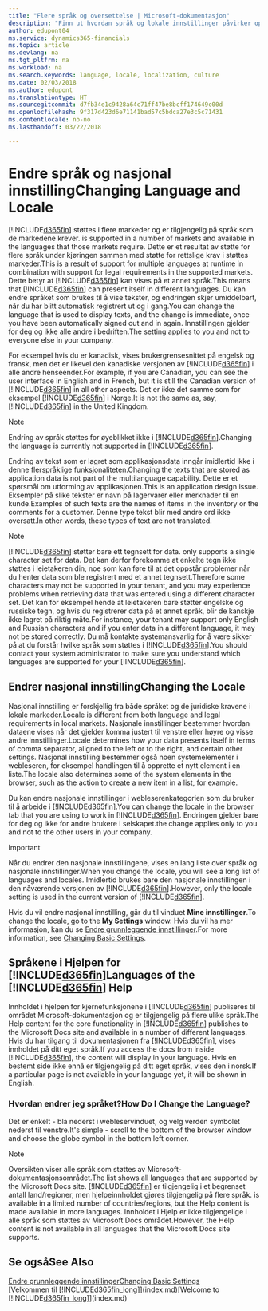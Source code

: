 ```yaml
---
title: "Flere språk og oversettelse | Microsoft-dokumentasjon"
description: "Finn ut hvordan språk og lokale innstillinger påvirker opplevelsen i Finance and Operations, Business edition."
author: edupont04
ms.service: dynamics365-financials
ms.topic: article
ms.devlang: na
ms.tgt_pltfrm: na
ms.workload: na
ms.search.keywords: language, locale, localization, culture
ms.date: 02/03/2018
ms.author: edupont
ms.translationtype: HT
ms.sourcegitcommit: d7fb34e1c9428a64c71ff47be8bcff174649c00d
ms.openlocfilehash: 9f317d423d6e71141bad57c5bdca27e3c5c71431
ms.contentlocale: nb-no
ms.lasthandoff: 03/22/2018

---
```

# <a name="changing-language-and-locale"></a><span data-ttu-id="92fe9-103">Endre språk og nasjonal innstilling</span><span class="sxs-lookup"><span data-stu-id="92fe9-103">Changing Language and Locale</span></span>
[!INCLUDE[d365fin](includes/d365fin_md.md)]<span data-ttu-id="92fe9-104"> støttes i flere markeder og er tilgjengelig på språk som de markedene krever.</span><span class="sxs-lookup"><span data-stu-id="92fe9-104"> is supported in a number of markets and available in the languages that those markets require.</span></span> <span data-ttu-id="92fe9-105">Dette er et resultat av støtte for flere språk under kjøringen sammen med støtte for rettslige krav i støttes markeder.</span><span class="sxs-lookup"><span data-stu-id="92fe9-105">This is a result of support for multiple languages at runtime in combination with support for legal requirements in the supported markets.</span></span> <span data-ttu-id="92fe9-106">Dette betyr at [!INCLUDE[d365fin](includes/d365fin_md.md)] kan vises på et annet språk.</span><span class="sxs-lookup"><span data-stu-id="92fe9-106">This means that [!INCLUDE[d365fin](includes/d365fin_md.md)] can present itself in different languages.</span></span> <span data-ttu-id="92fe9-107">Du kan endre språket som brukes til å vise tekster, og endringen skjer umiddelbart, når du har blitt automatisk registrert ut og i gang.</span><span class="sxs-lookup"><span data-stu-id="92fe9-107">You can change the language that is used to display texts, and the change is immediate, once you have been automatically signed out and in again.</span></span> <span data-ttu-id="92fe9-108">Innstillingen gjelder for deg og ikke alle andre i bedriften.</span><span class="sxs-lookup"><span data-stu-id="92fe9-108">The setting applies to you and not to everyone else in your company.</span></span>  

<span data-ttu-id="92fe9-109">For eksempel hvis du er kanadisk, vises brukergrensesnittet på engelsk og fransk, men det er likevel den kanadiske versjonen av [!INCLUDE[d365fin](includes/d365fin_md.md)] i alle andre henseender.</span><span class="sxs-lookup"><span data-stu-id="92fe9-109">For example, if you are Canadian, you can see the user interface in English and in French, but it is still the Canadian version of [!INCLUDE[d365fin](includes/d365fin_md.md)] in all other aspects.</span></span> <span data-ttu-id="92fe9-110">Det er ikke det samme som for eksempel [!INCLUDE[d365fin](includes/d365fin_md.md)] i Norge.</span><span class="sxs-lookup"><span data-stu-id="92fe9-110">It is not the same as, say, [!INCLUDE[d365fin](includes/d365fin_md.md)] in the United Kingdom.</span></span>  

> [!NOTE]  
>  <span data-ttu-id="92fe9-111">Endring av språk støttes for øyeblikket ikke i [!INCLUDE[d365fin](includes/d365fin_md.md)].</span><span class="sxs-lookup"><span data-stu-id="92fe9-111">Changing the language is currently not supported in [!INCLUDE[d365fin](includes/d365fin_md.md)].</span></span>

<span data-ttu-id="92fe9-112">Endring av tekst som er lagret som applikasjonsdata inngår imidlertid ikke i denne flerspråklige funksjonaliteten.</span><span class="sxs-lookup"><span data-stu-id="92fe9-112">Changing the texts that are stored as application data is not part of the multilanguage capability.</span></span> <span data-ttu-id="92fe9-113">Dette er et spørsmål om utforming av applikasjonen.</span><span class="sxs-lookup"><span data-stu-id="92fe9-113">This is an application design issue.</span></span> <span data-ttu-id="92fe9-114">Eksempler på slike tekster er navn på lagervarer eller merknader til en kunde.</span><span class="sxs-lookup"><span data-stu-id="92fe9-114">Examples of such texts are the names of items in the inventory or the comments for a customer.</span></span> <span data-ttu-id="92fe9-115">Denne type tekst blir med andre ord ikke oversatt.</span><span class="sxs-lookup"><span data-stu-id="92fe9-115">In other words, these types of text are not translated.</span></span>  

> [!NOTE]  
>  [!INCLUDE[d365fin](includes/d365fin_md.md)]<span data-ttu-id="92fe9-116"> støtter bare ett tegnsett for data.</span><span class="sxs-lookup"><span data-stu-id="92fe9-116"> only supports a single character set for data.</span></span> <span data-ttu-id="92fe9-117">Det kan derfor forekomme at enkelte tegn ikke støttes i leietakeren din, noe som kan føre til at det oppstår problemer når du henter data som ble registrert med et annet tegnsett.</span><span class="sxs-lookup"><span data-stu-id="92fe9-117">Therefore some characters may not be supported in your tenant, and you may experience problems when retrieving data that was entered using a different character set.</span></span> <span data-ttu-id="92fe9-118">Det kan for eksempel hende at leietakeren bare støtter engelske og russiske tegn, og hvis du registrerer data på et annet språk, blir de kanskje ikke lagret på riktig måte.</span><span class="sxs-lookup"><span data-stu-id="92fe9-118">For instance, your tenant may support only English and Russian characters and if you enter data in a different language, it may not be stored correctly.</span></span> <span data-ttu-id="92fe9-119">Du må kontakte systemansvarlig for å være sikker på at du forstår hvilke språk som støttes i [!INCLUDE[d365fin](includes/d365fin_md.md)].</span><span class="sxs-lookup"><span data-stu-id="92fe9-119">You should contact your system administrator to make sure you understand which languages are supported for your [!INCLUDE[d365fin](includes/d365fin_md.md)].</span></span>  

## <a name="changing-the-locale"></a><span data-ttu-id="92fe9-120">Endrer nasjonal innstilling</span><span class="sxs-lookup"><span data-stu-id="92fe9-120">Changing the Locale</span></span>
<span data-ttu-id="92fe9-121">Nasjonal innstilling er forskjellig fra både språket og de juridiske kravene i lokale markeder.</span><span class="sxs-lookup"><span data-stu-id="92fe9-121">Locale is different from both language and legal requirements in local markets.</span></span> <span data-ttu-id="92fe9-122">Nasjonale innstillinger bestemmer hvordan dataene vises når det gjelder komma justert til venstre eller høyre og visse andre innstillinger.</span><span class="sxs-lookup"><span data-stu-id="92fe9-122">Locale determines how your data presents itself in terms of comma separator, aligned to the left or to the right, and certain other settings.</span></span> <span data-ttu-id="92fe9-123">Nasjonal innstilling bestemmer også noen systemelementer i webleseren, for eksempel handlingen til å opprette et nytt element i en liste.</span><span class="sxs-lookup"><span data-stu-id="92fe9-123">The locale also determines some of the system elements in the browser, such as the action to create a new item in a list, for example.</span></span>  

<span data-ttu-id="92fe9-124">Du kan endre nasjonale innstillinger i webleserenkategorien som du bruker til å arbeide i [!INCLUDE[d365fin](includes/d365fin_md.md)].</span><span class="sxs-lookup"><span data-stu-id="92fe9-124">You can change the locale in the browser tab that you are using to work in [!INCLUDE[d365fin](includes/d365fin_md.md)].</span></span> <span data-ttu-id="92fe9-125">Endringen gjelder bare for deg og ikke for andre brukere i selskapet.</span><span class="sxs-lookup"><span data-stu-id="92fe9-125">the change applies only to you and not to the other users in your company.</span></span>  

> [!IMPORTANT]  
>  <span data-ttu-id="92fe9-126">Når du endrer den nasjonale innstillingene, vises en lang liste over språk og nasjonale innstillinger.</span><span class="sxs-lookup"><span data-stu-id="92fe9-126">When you change the locale, you will see a long list of languages and locales.</span></span> <span data-ttu-id="92fe9-127">Imidlertid brukes bare den nasjonale innstillingen i den nåværende versjonen av [!INCLUDE[d365fin](includes/d365fin_md.md)].</span><span class="sxs-lookup"><span data-stu-id="92fe9-127">However, only the locale setting is used in the current version of [!INCLUDE[d365fin](includes/d365fin_md.md)].</span></span>  

<span data-ttu-id="92fe9-128">Hvis du vil endre nasjonal innstilling, går du til vinduet **Mine innstillinger**.</span><span class="sxs-lookup"><span data-stu-id="92fe9-128">To change the locale, go to the **My Settings** window.</span></span> <span data-ttu-id="92fe9-129">Hvis du vil ha mer informasjon, kan du se [Endre grunnleggende innstillinger](ui-change-basic-settings.md).</span><span class="sxs-lookup"><span data-stu-id="92fe9-129">For more information, see [Changing Basic Settings](ui-change-basic-settings.md).</span></span>  

## <a name="languages-of-the-included365finincludesd365finmdmd-help"></a><span data-ttu-id="92fe9-130">Språkene i Hjelpen for [!INCLUDE[d365fin](includes/d365fin_md.md)]</span><span class="sxs-lookup"><span data-stu-id="92fe9-130">Languages of the [!INCLUDE[d365fin](includes/d365fin_md.md)] Help</span></span>
<span data-ttu-id="92fe9-131">Innholdet i hjelpen for kjernefunksjonene i [!INCLUDE[d365fin](includes/d365fin_md.md)] publiseres til området Microsoft-dokumentasjon og er tilgjengelig på flere ulike språk.</span><span class="sxs-lookup"><span data-stu-id="92fe9-131">The Help content for the core functionality in [!INCLUDE[d365fin](includes/d365fin_md.md)] publishes to the Microsoft Docs site and available in a number of different languages.</span></span> <span data-ttu-id="92fe9-132">Hvis du har tilgang til dokumentasjonen fra [!INCLUDE[d365fin](includes/d365fin_md.md)], vises innholdet på ditt eget språk.</span><span class="sxs-lookup"><span data-stu-id="92fe9-132">If you access the docs from inside [!INCLUDE[d365fin](includes/d365fin_md.md)], the content will display in your language.</span></span> <span data-ttu-id="92fe9-133">Hvis en bestemt side ikke ennå er tilgjengelig på ditt eget språk, vises den i norsk.</span><span class="sxs-lookup"><span data-stu-id="92fe9-133">If a particular page is not available in your language yet, it will be shown in English.</span></span>

### <a name="how-do-i-change-the-language"></a><span data-ttu-id="92fe9-134">Hvordan endrer jeg språket?</span><span class="sxs-lookup"><span data-stu-id="92fe9-134">How Do I Change the Language?</span></span>
<span data-ttu-id="92fe9-135">Det er enkelt - bla nederst i webleservinduet, og velg verden symbolet nederst til venstre.</span><span class="sxs-lookup"><span data-stu-id="92fe9-135">It's simple - scroll to the bottom of the browser window and choose the globe symbol in the bottom left corner.</span></span>

> [!NOTE]  
> <span data-ttu-id="92fe9-136">Oversikten viser alle språk som støttes av Microsoft-dokumentasjonsområdet.</span><span class="sxs-lookup"><span data-stu-id="92fe9-136">The list shows all languages that are supported by the Microsoft Docs site.</span></span> [!INCLUDE[d365fin](includes/d365fin_md.md)]<span data-ttu-id="92fe9-137"> er tilgjengelig i et begrenset antall land/regioner, men hjelpeinnholdet gjøres tilgjengelig på flere språk.</span><span class="sxs-lookup"><span data-stu-id="92fe9-137"> is available in a limited number of countries/regions, but the Help content is made available in more languages.</span></span> <span data-ttu-id="92fe9-138">Innholdet i Hjelp er ikke tilgjengelige i alle språk som støttes av Microsoft Docs området.</span><span class="sxs-lookup"><span data-stu-id="92fe9-138">However, the Help content is not available in all languages that the Microsoft Docs site supports.</span></span>

## <a name="see-also"></a><span data-ttu-id="92fe9-139">Se også</span><span class="sxs-lookup"><span data-stu-id="92fe9-139">See Also</span></span>  
[<span data-ttu-id="92fe9-140">Endre grunnleggende innstillinger</span><span class="sxs-lookup"><span data-stu-id="92fe9-140">Changing Basic Settings</span></span>](ui-change-basic-settings.md)  
<span data-ttu-id="92fe9-141">[Velkommen til [!INCLUDE[d365fin_long](includes/d365fin_long_md.md)]](index.md)</span><span class="sxs-lookup"><span data-stu-id="92fe9-141">[Welcome to [!INCLUDE[d365fin_long](includes/d365fin_long_md.md)]](index.md)</span></span>  

